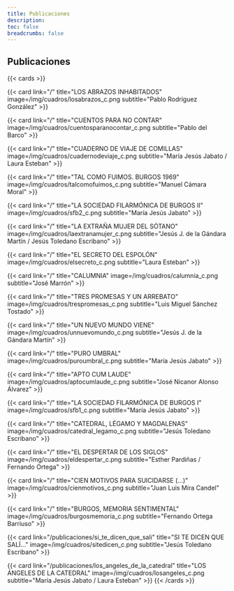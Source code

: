 ```yaml
---
title: Publicaciones
description:
toc: false
breadcrumbs: false
---
```


## Publicaciones

{{< cards >}}
 
  {{< card link="/" title="LOS ABRAZOS INHABITADOS" image=/img/cuadros/losabrazos_c.png subtitle="Pablo Rodríguez González" >}}

  {{< card link="/" title="CUENTOS PARA NO CONTAR" image=/img/cuadros/cuentosparanocontar_c.png subtitle="Pablo del Barco" >}}

  {{< card link="/" title="CUADERNO DE VIAJE DE COMILLAS" image=/img/cuadros/cuadernodeviaje_c.png subtitle="María Jesús Jabato / Laura Esteban" >}}

  {{< card link="/" title="TAL COMO FUIMOS. BURGOS 1969" image=/img/cuadros/talcomofuimos_c.png subtitle="Manuel Cámara Moral" >}}

  {{< card link="/" title="LA SOCIEDAD FILARMÓNICA DE BURGOS II" image=/img/cuadros/sfb2_c.png subtitle="María Jesús Jabato" >}}

  {{< card link="/" title="LA EXTRAÑA MUJER DEL SÓTANO" image=/img/cuadros/laextranamujer_c.png subtitle="Jesús J. de la Gándara Martín / Jesús Toledano Escribano" >}}

  {{< card link="/" title="EL SECRETO DEL ESPOLÓN" image=/img/cuadros/elsecreto_c.png subtitle="Laura Esteban" >}}

  {{< card link="/" title="CALUMNIA" image=/img/cuadros/calumnia_c.png subtitle="José Marrón" >}}

  {{< card link="/" title="TRES PROMESAS Y UN ARREBATO" image=/img/cuadros/trespromesas_c.png subtitle="Luis Miguel Sánchez Tostado" >}}

  {{< card link="/" title="UN NUEVO MUNDO VIENE" image=/img/cuadros/unnuevomundo_c.png subtitle="Jesús J. de la Gándara Martín" >}}

  {{< card link="/" title="PURO UMBRAL" image=/img/cuadros/puroumbral_c.png subtitle="María Jesús Jabato" >}}

  {{< card link="/" title="APTO CUM LAUDE" image=/img/cuadros/aptocumlaude_c.png subtitle="José Nicanor Alonso Álvarez" >}}

  {{< card link="/" title="LA SOCIEDAD FILARMÓNICA DE BURGOS I" image=/img/cuadros/sfb1_c.png subtitle="María Jesús Jabato" >}}

  {{< card link="/" title="CATEDRAL, LÉGAMO Y MAGDALENAS" image=/img/cuadros/catedral_legamo_c.png subtitle="Jesús Toledano Escribano" >}}

  {{< card link="/" title="EL DESPERTAR DE LOS SIGLOS" image=/img/cuadros/eldespertar_c.png subtitle="Esther Pardiñas / Fernando Ortega" >}}

  {{< card link="/" title="CIEN MOTIVOS PARA SUICIDARSE (...)" image=/img/cuadros/cienmotivos_c.png subtitle="Juan Luis Mira Candel" >}}

  {{< card link="/" title="BURGOS, MEMORIA SENTIMENTAL" image=/img/cuadros/burgosmemoria_c.png subtitle="Fernando Ortega Barriuso" >}}

  {{< card link="/publicaciones/si_te_dicen_que_sali" title="SI TE DICEN QUE SALÍ..." image=/img/cuadros/sitedicen_c.png subtitle="Jesús Toledano Escribano" >}}

  {{< card link="/publicaciones/los_angeles_de_la_catedral" title="LOS ÁNGELES DE LA CATEDRAL" image=/img/cuadros/losangeles_c.png subtitle="María Jesús Jabato / Laura Esteban" >}}
{{< /cards >}}